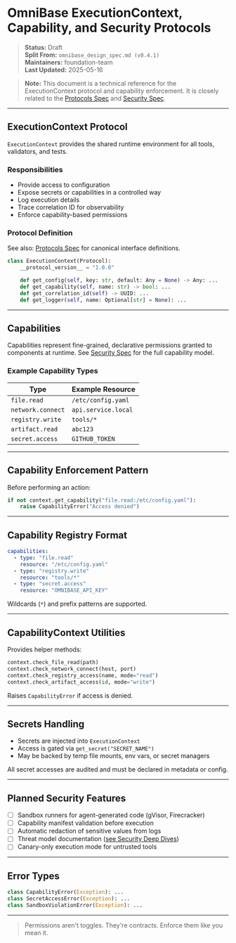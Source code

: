 <!-- === OmniNode:Metadata ===
metadata_version: 0.1.0
protocol_version: 1.1.0
owner: OmniNode Team
copyright: OmniNode Team
schema_version: 1.1.0
name: execution_context.md
version: 1.0.0
uuid: ec6d5026-ae1f-4e5b-bba9-98409b10f335
author: OmniNode Team
created_at: 2025-05-28T12:40:26.299219
last_modified_at: 2025-05-28T17:20:03.988667
description: Stamped by ONEX
state_contract: state_contract://default
lifecycle: active
hash: 344283209518061d4896b66c0cad6f83add6240b0f89493236ec015e1b161761
entrypoint: python@execution_context.md
runtime_language_hint: python>=3.11
namespace: omnibase.stamped.execution_context
meta_type: tool
<!-- === /OmniNode:Metadata === -->


# OmniBase ExecutionContext, Capability, and Security Protocols

> **Status:** Draft  
> **Split From:** `omnibase_design_spec.md (v0.4.1)`  
> **Maintainers:** foundation-team  
> **Last Updated:** 2025-05-16

> **Note:** This document is a technical reference for the ExecutionContext protocol and capability enforcement. It is closely related to the [Protocols Spec](./protocols.md) and [Security Spec](./security.md).

---

## ExecutionContext Protocol

`ExecutionContext` provides the shared runtime environment for all tools, validators, and tests.

### Responsibilities

- Provide access to configuration
- Expose secrets or capabilities in a controlled way
- Log execution details
- Trace correlation ID for observability
- Enforce capability-based permissions

### Protocol Definition

See also: [Protocols Spec](./protocols.md) for canonical interface definitions.

```python
class ExecutionContext(Protocol):
    __protocol_version__ = "1.0.0"

    def get_config(self, key: str, default: Any = None) -> Any: ...
    def get_capability(self, name: str) -> bool: ...
    def get_correlation_id(self) -> UUID: ...
    def get_logger(self, name: Optional[str] = None): ...
```

---

## Capabilities

Capabilities represent fine-grained, declarative permissions granted to components at runtime. See [Security Spec](./security.md) for the full capability model.

### Example Capability Types

| Type             | Example Resource     |
|------------------|----------------------|
| `file.read`      | `/etc/config.yaml`   |
| `network.connect`| `api.service.local`  |
| `registry.write` | `tools/*`            |
| `artifact.read`  | `abc123`             |
| `secret.access`  | `GITHUB_TOKEN`       |

---

## Capability Enforcement Pattern

Before performing an action:

```python
if not context.get_capability("file.read:/etc/config.yaml"):
    raise CapabilityError("Access denied")
```

---

## Capability Registry Format

```yaml
capabilities:
  - type: "file.read"
    resource: "/etc/config.yaml"
  - type: "registry.write"
    resource: "tools/*"
  - type: "secret.access"
    resource: "OMNIBASE_API_KEY"
```

Wildcards (`*`) and prefix patterns are supported.

---

## CapabilityContext Utilities

Provides helper methods:

```python
context.check_file_read(path)
context.check_network_connect(host, port)
context.check_registry_access(name, mode="read")
context.check_artifact_access(id, mode="write")
```

Raises `CapabilityError` if access is denied.

---

## Secrets Handling

- Secrets are injected into `ExecutionContext`
- Access is gated via `get_secret("SECRET_NAME")`
- May be backed by temp file mounts, env vars, or secret managers

All secret accesses are audited and must be declared in metadata or config.

---

## Planned Security Features

- [ ] Sandbox runners for agent-generated code (gVisor, Firecracker)
- [ ] Capability manifest validation before execution
- [ ] Automatic redaction of sensitive values from logs
- [ ] Threat model documentation ([see Security Deep Dives](./security/threat_model.md))
- [ ] Canary-only execution mode for untrusted tools

---

## Error Types

```python
class CapabilityError(Exception): ...
class SecretAccessError(Exception): ...
class SandboxViolationError(Exception): ...
```

---

> Permissions aren't toggles. They're contracts. Enforce them like you mean it.
